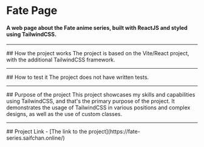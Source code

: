 # Fate Page
#### A web page about the Fate anime series, built with ReactJS and styled using TailwindCSS.
<hr>
## How the project works
The project is based on the Vite/React project, with the additional TailwindCSS framework.
<hr>
## How to test it
The project does not have written tests.
<hr>
## Purpose of the project
This project showcases my skills and capabilities using TailwindCSS, and that's the primary purpose of the project. It demonstrates the usage of TailwindCSS in various positions and complex designs, as well as the use of custom classes.
<hr>
## Project Link
- [The link to the project](https://fate-series.saifchan.online/)

